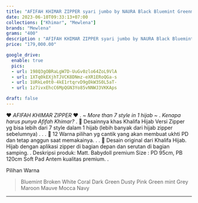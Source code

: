 ```yaml
---
title: "AFIFAH KHIMAR ZIPPER syari jumbo by NAURA Black Bluemint Greenmint Grey Maroon Mocca Navy Peach"
date: 2023-06-10T09:33:13+07:00
collections: ["Khimar", "Mewlena"]
brands: "Mewlena"
grams: "400"
description : "AFIFAH KHIMAR ZIPPER syari jumbo by NAURA Black Bluemint Greenmint Grey Maroon Mocca Navy Peach"
price: "179,000.00"

google_drive:
  enable: true
  pics:
  - url: 198Q3gOBRaLgW7D-UuGv0zlo64ZoL9VlA
  - url: 1XTq0kEXjhTJVCK8DNmz-eXR1ERoQGa-s
  - url: 1URkLe0t0-4kE1rtqrvD9gOkW3S0L5aT-
  - url: 1z7ivxEhcC6MpQGN3Yo85vNNWJ3VKKAps

draft: false
---
```


❤️ *AFIFAH KHIMAR ZIPPER* ❤️
.
_~ More than 7 style in 1 hijab ~_
.
*Kenapa harus punya Afifah Khimar?*
.
🔶 Desainnya khas Khalifa Hijab Versi Zipper yg bisa lebih dari 7 style dalam 1 hijab (lebih banyak dari hijab zipper sebelumnya) . . 
.
🔶 12 Warna pilihan yg cantik yang akan membuat ukhti PD dan tetap anggun saat memakainya. . 
.
🔶 Desain original dari Khalifa Hijab. Hijab dengan aplikasi zipper di bagian depan dan serutan di bagian samping. 
.
Deskripsi produk: 
Matt. Babydoll premium 
Size : PD 95cm, PB 120cm
Soft Pad Antem kualitas premium. .

Pilihan Warna
> Bluemint
> Broken White
> Coral
>Dark Green
> Dusty Pink
> Green mint
> Grey
> Maroon
> Mauve
> Mocca
> Navy


-----------    
